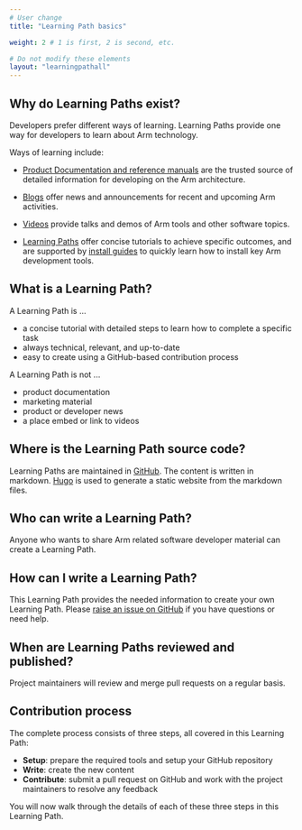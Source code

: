 ```yaml
---
# User change
title: "Learning Path basics"

weight: 2 # 1 is first, 2 is second, etc.

# Do not modify these elements
layout: "learningpathall"
---
```


## Why do Learning Paths exist?

Developers prefer different ways of learning. Learning Paths provide one way for developers to learn about Arm technology.

Ways of learning include:

* [Product Documentation and reference manuals](https://developer.arm.com/documentation) are the trusted source of detailed information for developing on the Arm architecture.

* [Blogs](https://www.community.arm.com) offer news and announcements for recent and upcoming Arm activities.

* [Videos](https://www.youtube.com/c/armsoftwaredevelopers) provide talks and demos of Arm tools and other software topics.

* [Learning Paths](/) offer concise tutorials to achieve specific outcomes, and are supported by [install guides](/install-guides/) to quickly learn how to install key Arm development tools.


## What is a Learning Path?

A Learning Path is ...
- a concise tutorial with detailed steps to learn how to complete a specific task
- always technical, relevant, and up-to-date
- easy to create using a GitHub-based contribution process

A Learning Path is not ...
- product documentation
- marketing material 
- product or developer news
- a place embed or link to videos

## Where is the Learning Path source code?

Learning Paths are maintained in [GitHub](https://github.com/ArmDeveloperEcosystem/arm-learning-paths). The content is written in markdown. [Hugo](https://gohugo.io/) is used to generate a static website from the markdown files.

## Who can write a Learning Path?

Anyone who wants to share Arm related software developer material can create a Learning Path.

## How can I write a Learning Path?

This Learning Path provides the needed information to create your own Learning Path. Please [raise an issue on GitHub](https://github.com/ArmDeveloperEcosystem/arm-learning-paths/issues/new) if you have questions or need help.

## When are Learning Paths reviewed and published?

Project maintainers will review and merge pull requests on a regular basis. 


## Contribution process

The complete process consists of three steps, all covered in this Learning Path:
- **Setup**: prepare the required tools and setup your GitHub repository
- **Write**: create the new content 
- **Contribute**: submit a pull request on GitHub and work with the project maintainers to resolve any feedback

You will now walk through the details of each of these three steps in this Learning Path.
